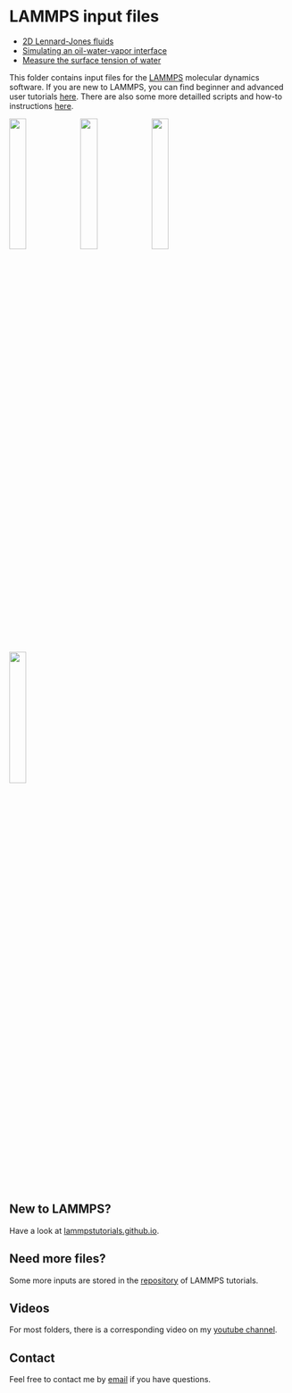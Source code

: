 # LAMMPS input files

* [2D Lennard-Jones fluids](2D-lennard-jones-fluid/)
* [Simulating an oil-water-vapor interface](water-toluene-interface/)
* [Measure the surface tension of water](water-vapour/)


This folder contains input files for the [LAMMPS](https://www.lammps.org/) molecular dynamics software. If you are new to LAMMPS, you can find beginner and advanced user tutorials [here](https://lammpstutorials.github.io/). There are also some more detailled scripts and how-to instructions [here](https://github.com/simongravelle/how-to-lammps).

<p float="left">
  <a href="amorphous-carbon/"><img src="amorphous-carbon/amorphous-carbon.jpg" width="24.5%" /></a>
  <a href="salt-dissolution-water/"><img src="salt-dissolution-water/NaCldissolution.jpeg" width="24.5%" /></a>
  <a href="CNT-under-deformation/"><img src="CNT-under-deformation/cnt-under-deformation.jpg" width="24.5%" /></a>
  <a href="solid-NaCl-under-compression/"><img src="solid-NaCl-under-compression/nacl_crystal.jpg" width="24.5%" /></a>
</p>

## New to LAMMPS?

Have a look at [lammpstutorials.github.io](https://lammpstutorials.github.io/).

## Need more files?

Some more inputs are stored in the [repository](https://github.com/lammpstutorials/lammpstutorials.github.io) of LAMMPS tutorials.

## Videos

For most folders, there is a corresponding video on my [youtube channel](https://www.youtube.com/channel/UCLmK_9wpyLVpcP7BPgN6BIw). 

## Contact 

Feel free to contact me by [email](https://simongravelle.github.io/) if you have questions.
